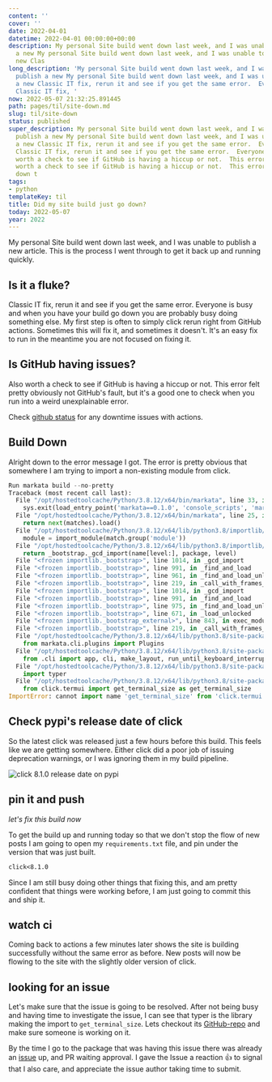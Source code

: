 ```yaml
---
content: ''
cover: ''
date: 2022-04-01
datetime: 2022-04-01 00:00:00+00:00
description: My personal Site build went down last week, and I was unable to publish
  a new My personal Site build went down last week, and I was unable to publish a
  new Clas
long_description: 'My personal Site build went down last week, and I was unable to
  publish a new My personal Site build went down last week, and I was unable to publish
  a new Classic IT fix, rerun it and see if you get the same error.  Everyone is busy
  Classic IT fix, '
now: 2022-05-07 21:32:25.891445
path: pages/til/site-down.md
slug: til/site-down
status: published
super_description: My personal Site build went down last week, and I was unable to
  publish a new My personal Site build went down last week, and I was unable to publish
  a new Classic IT fix, rerun it and see if you get the same error.  Everyone is busy
  Classic IT fix, rerun it and see if you get the same error.  Everyone is busy Also
  worth a check to see if GitHub is having a hiccup or not.  This error felt Also
  worth a check to see if GitHub is having a hiccup or not.  This error felt Check  Check  Alright
  down t
tags:
- python
templateKey: til
title: Did my site build just go down?
today: 2022-05-07
year: 2022
---
```


My personal Site build went down last week, and I was unable to publish a new
article.  This is the process I went through to get it back up and running
quickly.

## Is it a fluke?

Classic IT fix, rerun it and see if you get the same error.  Everyone is busy
and when you have your build go down you are probably busy doing something
else.  My first step is often to simply click rerun right from GitHub actions.
Sometimes this will fix it, and sometimes it doesn't.  It's an easy fix to run
in the meantime you are not focused on fixing it.

## Is GitHub having issues?

Also worth a check to see if GitHub is having a hiccup or not.  This error felt
pretty obviously not GitHub's fault, but it's a good one to check when you run
into a weird unexplainable error.

Check [github status](https://www.githubstatus.com/) for any downtime issues with actions.

## Build Down

Alright down to the error message I got.  The error is pretty obvious that
somewhere I am trying to import a non-existing module from click.

``` python
Run markata build --no-pretty
Traceback (most recent call last):
  File "/opt/hostedtoolcache/Python/3.8.12/x64/bin/markata", line 33, in <module>
    sys.exit(load_entry_point('markata==0.1.0', 'console_scripts', 'markata')())
  File "/opt/hostedtoolcache/Python/3.8.12/x64/bin/markata", line 25, in importlib_load_entry_point
    return next(matches).load()
  File "/opt/hostedtoolcache/Python/3.8.12/x64/lib/python3.8/importlib/metadata.py", line 77, in load
    module = import_module(match.group('module'))
  File "/opt/hostedtoolcache/Python/3.8.12/x64/lib/python3.8/importlib/__init__.py", line 127, in import_module
    return _bootstrap._gcd_import(name[level:], package, level)
  File "<frozen importlib._bootstrap>", line 1014, in _gcd_import
  File "<frozen importlib._bootstrap>", line 991, in _find_and_load
  File "<frozen importlib._bootstrap>", line 961, in _find_and_load_unlocked
  File "<frozen importlib._bootstrap>", line 219, in _call_with_frames_removed
  File "<frozen importlib._bootstrap>", line 1014, in _gcd_import
  File "<frozen importlib._bootstrap>", line 991, in _find_and_load
  File "<frozen importlib._bootstrap>", line 975, in _find_and_load_unlocked
  File "<frozen importlib._bootstrap>", line 671, in _load_unlocked
  File "<frozen importlib._bootstrap_external>", line 843, in exec_module
  File "<frozen importlib._bootstrap>", line 219, in _call_with_frames_removed
  File "/opt/hostedtoolcache/Python/3.8.12/x64/lib/python3.8/site-packages/markata/__init__.py", line 25, in <module>
    from markata.cli.plugins import Plugins
  File "/opt/hostedtoolcache/Python/3.8.12/x64/lib/python3.8/site-packages/markata/cli/__init__.py", line 1, in <module>
    from .cli import app, cli, make_layout, run_until_keyboard_interrupt
  File "/opt/hostedtoolcache/Python/3.8.12/x64/lib/python3.8/site-packages/markata/cli/cli.py", line 3, in <module>
    import typer
  File "/opt/hostedtoolcache/Python/3.8.12/x64/lib/python3.8/site-packages/typer/__init__.py", line 12, in <module>
    from click.termui import get_terminal_size as get_terminal_size
ImportError: cannot import name 'get_terminal_size' from 'click.termui' (/opt/hostedtoolcache/Python/3.8.12/x64/lib/python3.8/site-packages/click/termui.py)
```

## Check pypi's release date of click

So the latest click was released just a few hours before this build.  This
feels like we are getting somewhere.  Either click did a poor job of issuing
deprecation warnings, or I was ignoring them in my build pipeline.

![click 8.1.0 release date on pypi](https://images.waylonwalker.com/click-8-1-0-release-date.png)

## pin it and push
_let's fix this build now_

To get the build up and running today so that we don't stop the flow of new
posts I am going to open my `requirements.txt` file, and pin under the version
that was just built.

``` txt
click<8.1.0
```

Since I am still busy doing other things that fixing this, and am pretty
confident that things were working before, I am just going to commit this and
ship it.

## watch ci

Coming back to actions a few minutes later shows the site is building
successfully without the same error as before.  New posts will now be flowing
to the site with the slightly older version of click.

## looking for an issue

Let's make sure that the issue is going to be resolved. After not being busy
and having time to investigate the issue, I can see that typer is the library
making the import to `get_terminal_size`.  Lets checkout its
[GitHub-repo](https://github.com/tiangolo/typer/) and make sure someone is
working on it.

By the time I go to the package that was having this issue there was already an
[issue](https://github.com/tiangolo/typer/issues/377) up, and PR waiting
approval.  I gave the Issue a reaction 👍 to signal that I also care, and
appreciate the issue author taking time to submit.
